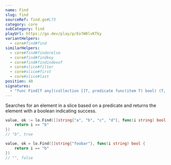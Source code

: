 ```yaml
---
name: Find
slug: find
sourceRef: find.go#L73
category: core
subCategory: find
playUrl: https://go.dev/play/p/Eo7W0lvKTky
variantHelpers:
  - core#find#find
similarHelpers:
  - core#find#findorelse
  - core#find#findkey
  - core#find#findindexof
  - core#slice#filter
  - core#slice#first
  - core#slice#last
position: 40
signatures:
  - "func Find[T any](collection []T, predicate func(item T) bool) (T, bool)"
---
```


Searches for an element in a slice based on a predicate and returns the element with a boolean indicating success.

```go
value, ok := lo.Find([]string{"a", "b", "c", "d"}, func(i string) bool {
    return i == "b"
})
// "b", true

value, ok = lo.Find([]string{"foobar"}, func(i string) bool {
    return i == "b"
})
// "", false
```


